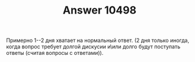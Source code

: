 ﻿---
title: "Answer 10498"
se.owner.user_id: 380666
se.owner.display_name: "Egr"
se.owner.link: "https://ru.meta.stackoverflow.com/users/380666/egr"
se.answer_id: 10498
se.question_id: 10495
se.post_type: answer
se.score: -3
se.is_accepted: False
---
<p>Примерно 1--2 дня хватает на нормальный ответ. (2 дня только иногда, когда вопрос требует долгой дискусии и\или долго будут поступать ответы (считая вопросы с ответами)).</p>
